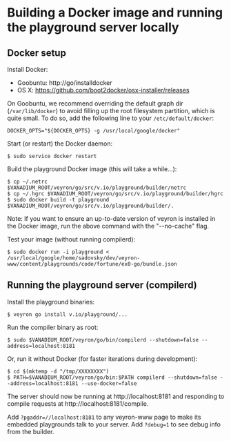 # Building a Docker image and running the playground server locally

## Docker setup

Install Docker:

* Goobuntu: http://go/installdocker
* OS X: https://github.com/boot2docker/osx-installer/releases

On Goobuntu, we recommend overriding the default graph dir (`/var/lib/docker`)
to avoid filling up the root filesystem partition, which is quite small. To do
so, add the following line to your `/etc/default/docker`:

    DOCKER_OPTS="${DOCKER_OPTS} -g /usr/local/google/docker"

Start (or restart) the Docker daemon:

    $ sudo service docker restart

Build the playground Docker image (this will take a while...):

    $ cp ~/.netrc $VANADIUM_ROOT/veyron/go/src/v.io/playground/builder/netrc
    $ cp ~/.hgrc $VANADIUM_ROOT/veyron/go/src/v.io/playground/builder/hgrc
    $ sudo docker build -t playground $VANADIUM_ROOT/veyron/go/src/v.io/playground/builder/.

Note: If you want to ensure an up-to-date version of veyron is installed in the
Docker image, run the above command with the "--no-cache" flag.

Test your image (without running compilerd):

    $ sudo docker run -i playground < /usr/local/google/home/sadovsky/dev/veyron-www/content/playgrounds/code/fortune/ex0-go/bundle.json

## Running the playground server (compilerd)

Install the playground binaries:

    $ veyron go install v.io/playground/...

Run the compiler binary as root:

    $ sudo $VANADIUM_ROOT/veyron/go/bin/compilerd --shutdown=false --address=localhost:8181

Or, run it without Docker (for faster iterations during development):

    $ cd $(mktemp -d "/tmp/XXXXXXXX")
    $ PATH=$VANADIUM_ROOT/veyron/go/bin:$PATH compilerd --shutdown=false --address=localhost:8181 --use-docker=false

The server should now be running at http://localhost:8181 and responding to
compile requests at http://localhost:8181/compile.

Add `?pgaddr=//localhost:8181` to any veyron-www page to make its embedded
playgrounds talk to your server. Add `?debug=1` to see debug info from the
builder.
